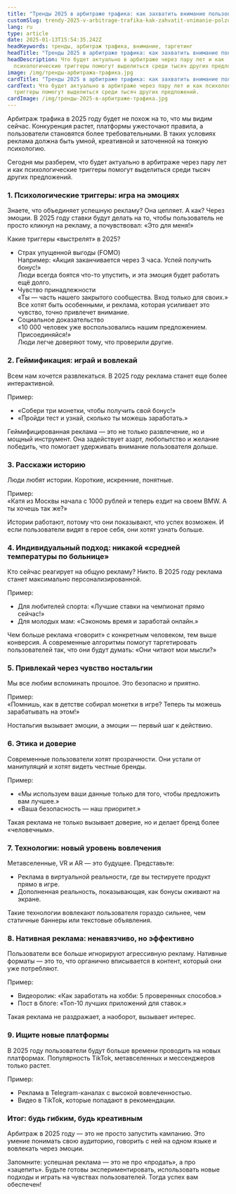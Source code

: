 ```yaml
---
title: "Тренды 2025 в арбитраже трафика: как захватить внимание пользователей"
customSlug: trendy-2025-v-arbitrage-trafika-kak-zahvatit-vnimanie-polzovatelei
lang: ru
type: article
date: 2025-01-13T15:54:35.242Z
headKeywords: тренды, арбитраж трафика, внимание, таргетинг
headTitle: "Тренды 2025 в арбитраже трафика: как захватить внимание пользователей"
headDescription: Что будет актуально в арбитраже через пару лет и как
  психологические триггеры помогут выделиться среди тысяч других предложений.
image: /img/тренды-арбитража-трафика.jpg
cardTitle: "Тренды 2025 в арбитраже трафика: как захватить внимание пользователей"
cardText: Что будет актуально в арбитраже через пару лет и как психологические
  триггеры помогут выделиться среди тысяч других предложений.
cardImage: /img/тренды-2025-в-арбитраже-трафика.jpg
---
```

Арбитраж трафика в 2025 году будет не похож на то, что мы видим сейчас. Конкуренция растет, платформы ужесточают правила, а пользователи становятся более требовательными. В таких условиях реклама должна быть умной, креативной и заточенной на тонкую психологию.

Сегодня мы разберем, что будет актуально в арбитраже через пару лет и как психологические триггеры помогут выделиться среди тысяч других предложений.



### 1. Психологические триггеры: игра на эмоциях

Знаете, что объединяет успешную рекламу? Она цепляет. А как? Через эмоции. В 2025 году ставки будут делать на то, чтобы пользователь не просто кликнул на рекламу, а почувствовал: «Это для меня!»

Какие триггеры «выстрелят» в 2025?

* Страх упущенной выгоды (FOMO)\
  Например: «Акция заканчивается через 3 часа. Успей получить бонус!»\
  Люди всегда боятся что-то упустить, и эта эмоция будет работать ещё долго.
* Чувство принадлежности\
  «Ты — часть нашего закрытого сообщества. Вход только для своих.»\
  Все хотят быть особенными, и реклама, которая усиливает это чувство, точно привлечет внимание.
* Социальное доказательство\
  «10 000 человек уже воспользовались нашим предложением. Присоединяйся!»\
  Люди легче доверяют тому, что проверили другие.



### 2. Геймификация: играй и вовлекай

Всем нам хочется развлекаться. В 2025 году реклама станет еще более интерактивной.

Пример:

* «Собери три монетки, чтобы получить свой бонус!»
* «Пройди тест и узнай, сколько ты можешь заработать.»

Геймифицированная реклама — это не только развлечение, но и мощный инструмент. Она задействует азарт, любопытство и желание победить, что помогает удерживать внимание пользователя дольше.



### 3. Расскажи историю

Люди любят истории. Короткие, искренние, понятные.

Пример:\
«Катя из Москвы начала с 1000 рублей и теперь ездит на своем BMW. А ты хочешь так же?»

Истории работают, потому что они показывают, что успех возможен. И если пользователи видят в герое себя, они хотят узнать больше.



### 4. Индивидуальный подход: никакой «средней температуры по больнице»

Кто сейчас реагирует на общую рекламу? Никто. В 2025 году реклама станет максимально персонализированной.

Пример:

* Для любителей спорта: «Лучшие ставки на чемпионат прямо сейчас!»
* Для молодых мам: «Сэкономь время и заработай онлайн.»

Чем больше реклама «говорит» с конкретным человеком, тем выше конверсия. А современные алгоритмы помогут таргетировать пользователей так, что они будут думать: «Они читают мои мысли?»



### 5. Привлекай через чувство ностальгии

Мы все любим вспоминать прошлое. Это безопасно и приятно.

Пример:\
«Помнишь, как в детстве собирал монетки в игре? Теперь ты можешь зарабатывать на этом!»

Ностальгия вызывает эмоции, а эмоции — первый шаг к действию.



### 6. Этика и доверие

Современные пользователи хотят прозрачности. Они устали от манипуляций и хотят видеть честные бренды.

Пример:

* «Мы используем ваши данные только для того, чтобы предложить вам лучшее.»
* «Ваша безопасность — наш приоритет.»

Такая реклама не только вызывает доверие, но и делает бренд более «человечным».



### 7. Технологии: новый уровень вовлечения

Метавселенные, VR и AR — это будущее. Представьте:

* Реклама в виртуальной реальности, где вы тестируете продукт прямо в игре.
* Дополненная реальность, показывающая, как бонусы оживают на экране.

Такие технологии вовлекают пользователя гораздо сильнее, чем статичные баннеры или текстовые объявления.



### 8. Нативная реклама: ненавязчиво, но эффективно

Пользователи все больше игнорируют агрессивную рекламу. Нативные форматы — это то, что органично вписывается в контент, который они уже потребляют.

Пример:

* Видеоролик: «Как заработать на хобби: 5 проверенных способов.»
* Пост в блоге: «Топ-10 лучших приложений для ставок.»

Такая реклама не раздражает, а наоборот, вызывает интерес.



### 9. Ищите новые платформы

В 2025 году пользователи будут больше времени проводить на новых платформах. Популярность TikTok, метавселенных и мессенджеров только растет.

Пример:

* Реклама в Telegram-каналах с высокой вовлеченностью.
* Видео в TikTok, которые попадают в рекомендации.



### Итог: будь гибким, будь креативным

Арбитраж в 2025 году — это не просто запустить кампанию. Это умение понимать свою аудиторию, говорить с ней на одном языке и вовлекать через эмоции.

Запомните: успешная реклама — это не про «продать», а про «зацепить». Будьте готовы экспериментировать, использовать новые подходы и играть на чувствах пользователей. Тогда успех вам обеспечен!